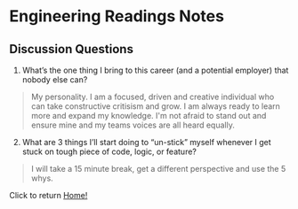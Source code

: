 # Engineering Readings Notes

## Discussion Questions

1. What’s the one thing I bring to this career (and a potential employer) that nobody else can?

> My personality. I am a focused, driven and creative individual who can take constructive critisism and grow. I am always ready to learn more and expand my knowledge. I'm not afraid to stand out and ensure mine and my teams voices are all heard equally.

2. What are 3 things I’ll start doing to “un-stick” myself whenever I get stuck on tough piece of code, logic, or feature?

> I will take a 15 minute break, get a different perspective and use the 5 whys.

Click to return [Home!](../README.md)
